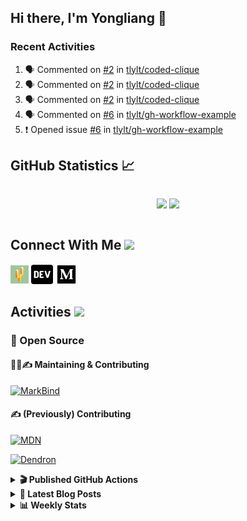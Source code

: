 ## Hi there, I'm Yongliang 👋

### Recent Activities

<!--START_SECTION:activity-->
1. 🗣 Commented on [#2](https://github.com/tlylt/coded-clique/issues/2) in [tlylt/coded-clique](https://github.com/tlylt/coded-clique)
2. 🗣 Commented on [#2](https://github.com/tlylt/coded-clique/issues/2) in [tlylt/coded-clique](https://github.com/tlylt/coded-clique)
3. 🗣 Commented on [#2](https://github.com/tlylt/coded-clique/issues/2) in [tlylt/coded-clique](https://github.com/tlylt/coded-clique)
4. 🗣 Commented on [#6](https://github.com/tlylt/gh-workflow-example/issues/6) in [tlylt/gh-workflow-example](https://github.com/tlylt/gh-workflow-example)
5. ❗️ Opened issue [#6](https://github.com/tlylt/gh-workflow-example/issues/6) in [tlylt/gh-workflow-example](https://github.com/tlylt/gh-workflow-example)
<!--END_SECTION:activity-->

## GitHub Statistics :chart_with_upwards_trend:
<div align="center">
<div style="display: flex; align-items: center; justify-content: center;">

[![](https://github-readme-stats-tlylt.vercel.app/api?username=tlylt&show_icons=true&theme=tokyonight&hide_border=true&locale=en)](https://github.com/tlylt)
[![](https://github-readme-streak-stats.herokuapp.com/?user=tlylt&theme=tokyonight&hide_border=true)](https://github.com/tlylt)
</div>
</div>

## Connect With Me <img src="https://media.giphy.com/media/2wh5K5yE3ulp3xgYcG/giphy-downsized.gif" width="30">

<a href="https://www.yongliangliu.com/" target="_blank"><img align="center" src="static/site-icon.png" alt="yongliangliu.com" height="29" width="29" /></a>
<a href="https://dev.to/tlylt" target="_blank"><img align="center" src="static/dev-badge.svg" alt="dev.to/tlylt" height="35" width="35" /></a>
<a href="https://tlylt.medium.com" target="_blank"><img align="center" src="static/medium.png" alt="tlylt.medium.com" height="35" width="35" /></a>

## Activities <img src="https://media.giphy.com/media/WUlplcMpOCEmTGBtBW/giphy.gif" width="30">

### 🔭 Open Source

#### 👷‍♂️✍️ Maintaining & Contributing
[![MarkBind](https://github-readme-stats-tlylt.vercel.app/api/pin/?username=markbind&repo=markbind)](https://github.com/MarkBind/markbind)

#### ✍️ (Previously) Contributing
[![MDN](https://github-readme-stats-tlylt.vercel.app/api/pin/?username=mdn&repo=content)](https://github.com/mdn/content/issues?q=is%3Aopen+involves%3A%40me+sort%3Aupdated-desc)

[![Dendron](https://github-readme-stats-tlylt.vercel.app/api/pin/?username=dendronhq&repo=dendron)](https://github.com/dendronhq/dendron/issues?q=is%3Aopen+involves%3A%40me+sort%3Aupdated-desc)

<details>
<summary> <b>🎬 Published GitHub Actions </b> </summary>

[![install-graphviz](https://github-readme-stats-tlylt.vercel.app/api/pin/?username=tlylt&repo=install-graphviz)](https://github.com/tlylt/install-graphviz)

[![reposense-action](https://github-readme-stats-tlylt.vercel.app/api/pin/?username=tlylt&repo=reposense-action)](https://github.com/tlylt/reposense-action)

[![markbin-action](https://github-readme-stats-tlylt.vercel.app/api/pin/?username=markbind&repo=markbind-action)](https://github.com/MarkBind/markbind-action)

</details>

<details>
<summary> <b>📕 Latest Blog Posts</b> </summary>

<!-- BLOG-POST-LIST:START -->
- [Deploy a ChatGPT API Server in no time](https://www.yongliangliu.com/blog/chatgpt-nextjs-server/)
- [Creating a regex-based Markdown parser in TypeScript](https://www.yongliangliu.com/blog/rmark/)
- [Create VSCode Snippets for Markdown Blog Workflows](https://www.yongliangliu.com/blog/vscode-snippets/)
- [Brag Doc 2023](https://www.yongliangliu.com/blog/brag-doc-2023/)
- [My Journey into Open Source](https://www.yongliangliu.com/blog/my-journey-into-open-source/)
<!-- BLOG-POST-LIST:END -->

</details>

<details>
<summary> <b>📊 Weekly Stats</b> </summary>

<!--START_SECTION:waka-->
![Code Time](http://img.shields.io/badge/Code%20Time-992%20hrs%2054%20mins-blue)

**🐱 My GitHub Data** 

> 📦 618.8 kB Used in GitHub's Storage 
 > 
> 🏆 1,089 Contributions in the Year 2023
 > 
> 🚫 Not Opted to Hire
 > 
> 📜 172 Public Repositories 
 > 
> 🔑 38 Private Repositories 
 > 
**I'm an Early 🐤** 

```text
🌞 Morning                3771 commits        ███████░░░░░░░░░░░░░░░░░░   29.24 % 
🌆 Daytime                3483 commits        ███████░░░░░░░░░░░░░░░░░░   27.00 % 
🌃 Evening                4780 commits        █████████░░░░░░░░░░░░░░░░   37.06 % 
🌙 Night                  864 commits         ██░░░░░░░░░░░░░░░░░░░░░░░   06.70 % 
```
📅 **I'm Most Productive on Wednesday** 

```text
Monday                   1687 commits        ███░░░░░░░░░░░░░░░░░░░░░░   13.08 % 
Tuesday                  1834 commits        ████░░░░░░░░░░░░░░░░░░░░░   14.22 % 
Wednesday                2105 commits        ████░░░░░░░░░░░░░░░░░░░░░   16.32 % 
Thursday                 1635 commits        ███░░░░░░░░░░░░░░░░░░░░░░   12.68 % 
Friday                   1672 commits        ███░░░░░░░░░░░░░░░░░░░░░░   12.96 % 
Saturday                 1965 commits        ████░░░░░░░░░░░░░░░░░░░░░   15.23 % 
Sunday                   2000 commits        ████░░░░░░░░░░░░░░░░░░░░░   15.51 % 
```


📊 **This Week I Spent My Time On** 

```text
🕑︎ Time Zone: Asia/Singapore

💬 Programming Languages: 
TypeScript               19 hrs 23 mins      ███████████████████░░░░░░   74.01 % 
Markdown                 2 hrs 48 mins       ███░░░░░░░░░░░░░░░░░░░░░░   10.71 % 
YAML                     2 hrs 48 mins       ███░░░░░░░░░░░░░░░░░░░░░░   10.70 % 
JavaScript               41 mins             █░░░░░░░░░░░░░░░░░░░░░░░░   02.65 % 
CSS                      20 mins             ░░░░░░░░░░░░░░░░░░░░░░░░░   01.28 % 
```


 Last Updated on 11/05/2023 00:48:54 UTC
<!--END_SECTION:waka-->

</details>
